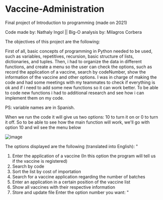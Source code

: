 # Vaccine-Administration
Final project of Introduction to programming (made on 2021)

Code made by: Nathaly Ingol || 
Big-O analysis by: Milagros Corbera


The objectives of this project are the following:

First of all, basic concepts of programming in Python needed to be used, such as variables, repetitives, recursion, basic structure of lists, dictionaries, and tuples. 
Then, i had to organize the data in different functions, and create a menu so the user can check the options, such as record the application of a vaccine, search by codeNumber, show the information of the vaccine and other options.
I was in charge of making the code and had some meetings with my teammates to check if everything is ok and if i need to add some new functions so it can work better.
To be able to code new functions i had to additional research and see how i can implement them on my code.

PS: variable names are in Spanish.

When we run the code it will give us two options: 10 to turn it on or 0 to turn it off.
So to be able to see how the main function will work, we'll go with option 10 and wil see the menu below

![image](https://user-images.githubusercontent.com/108900456/205541569-441d9f4c-6e16-4869-a1ea-23d1446add14.png)

The options displayed are the following (translated into English):
"
1) Enter the application of a vaccine (In this option the program will tell us if the vaccine is registered)
2) Search by code
3) Sort the list by cost of importation
4) Search for a vaccine application regarding the number of batches
5) Enter an application in a certain position of the vaccine list
6) Show all vaccines with their respective information
7) Store and update file
Enter the option number you want: "
